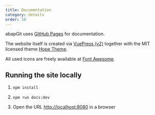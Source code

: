 ```yaml
---
title: Documentation
category: details
order: 10
---
```


abapGit uses [GitHub Pages](https://help.github.com/articles/what-is-github-pages/) for documentation.  

The website itself is created via [VuePress (v2)](https://v2.vuepress.vuejs.org/) together with the MIT licensed theme [Hope Theme](https://theme-hope.vuejs.press/).

All used icons are freely available at [Font Awesome](https://fontawesome.com/).

## Running the site locally

1. `npm install`

2. `npm run docs:dev`

3. Open the URL <http://localhost:8080> in a browser
